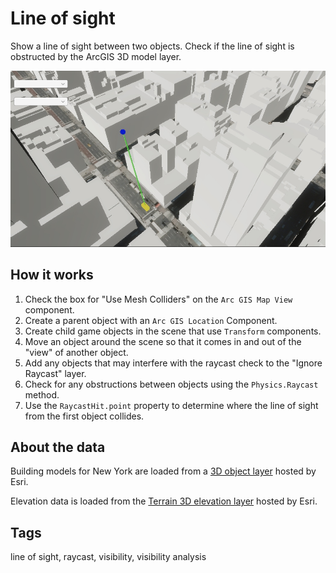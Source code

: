 # Line of sight

Show a line of sight between two objects. Check if the line of sight is obstructed by the ArcGIS 3D model layer.

![Image of line of sight](LineOfSight.jpg)

## How it works

1. Check the box for "Use Mesh Colliders" on the `Arc GIS Map View` component.
2. Create a parent object with an `Arc GIS Location` Component.
3. Create child game objects in the scene that use `Transform` components.
4. Move an object around the scene so that it comes in and out of the "view" of another object.
5. Add any objects that may interfere with the raycast check to the "Ignore Raycast" layer.
6. Check for any obstructions between objects using the `Physics.Raycast` method.
7. Use the `RaycastHit.point` property to determine where the line of sight from the first object collides.

## About the data

Building models for New York are loaded from a [3D object layer](https://tiles.arcgis.com/tiles/z2tnIkrLQ2BRzr6P/arcgis/rest/services/New_York_LoD2_3D_Buildings/SceneServer/layers/0) hosted by Esri.

Elevation data is loaded from the [Terrain 3D elevation layer](https://www.arcgis.com/home/item.html?id=7029fb60158543ad845c7e1527af11e4) hosted by Esri.

## Tags

line of sight, raycast, visibility, visibility analysis
